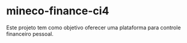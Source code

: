 # mineco-finance-ci4
Este projeto tem como objetivo oferecer uma plataforma para controle financeiro pessoal.
